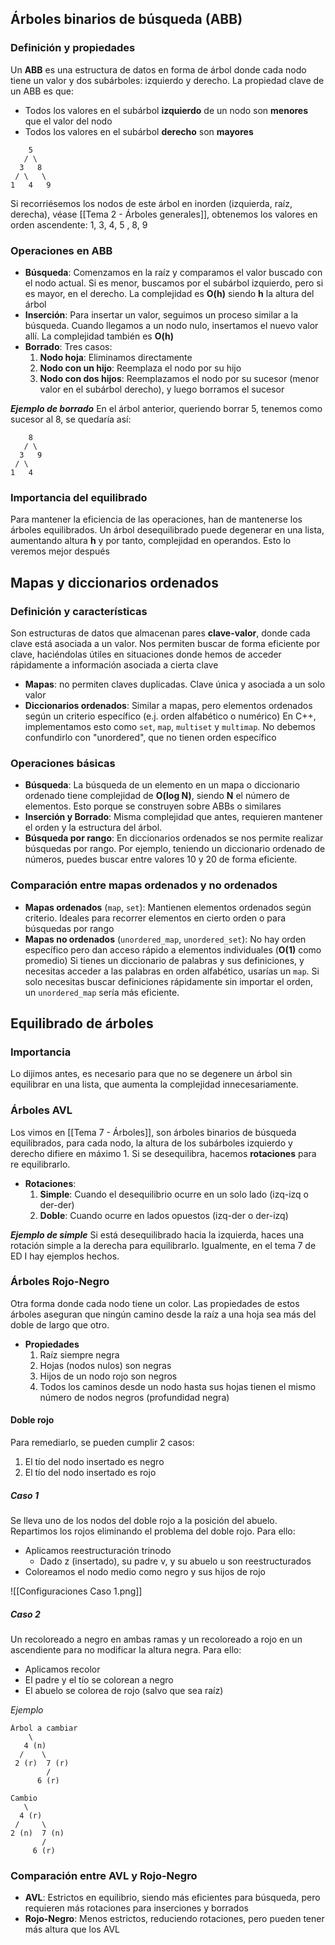 ## Árboles binarios de búsqueda (ABB)
### Definición y propiedades
Un **ABB** es una estructura de datos en forma de árbol donde cada nodo tiene un valor y dos subárboles: izquierdo y derecho. La propiedad clave de un ABB es que:
- Todos los valores en el subárbol **izquierdo** de un nodo son **menores** que el valor del nodo
- Todos los valores en el subárbol **derecho** son **mayores**

```
    5
   / \
  3   8
 / \   \
1   4   9
```
Si recorriésemos los nodos de este árbol en inorden (izquierda, raíz, derecha), véase [[Tema 2 - Árboles generales]], obtenemos los valores en orden ascendente: 1, 3, 4, 5 , 8, 9
### Operaciones en ABB
- **Búsqueda**: Comenzamos en la raíz y comparamos el valor buscado con el nodo actual. Si es menor, buscamos por el subárbol izquierdo, pero si es mayor, en el derecho. La complejidad es **O(h)** siendo **h** la altura del árbol
- **Inserción**: Para insertar un valor, seguimos un proceso similar a la búsqueda. Cuando llegamos a un nodo nulo, insertamos el nuevo valor allí. La complejidad también es **O(h)**
- **Borrado**: Tres casos:
	1. **Nodo hoja**: Eliminamos directamente
	2. **Nodo con un hijo**: Reemplaza el nodo por su hijo
	3. **Nodo con dos hijos**: Reemplazamos el nodo por su sucesor (menor valor en el subárbol derecho), y luego borramos el sucesor

***Ejemplo de borrado***
En el árbol anterior, queriendo borrar 5, tenemos como sucesor al 8, se quedaría así:
```
    8
   / \
  3   9
 / \
1   4
```
### Importancia del equilibrado
Para mantener la eficiencia de las operaciones, han de mantenerse los árboles equilibrados. Un árbol desequilibrado puede degenerar en una lista, aumentando altura **h** y por tanto, complejidad en operandos. Esto lo veremos mejor después
## Mapas y diccionarios ordenados
### Definición y características
Son estructuras de datos que almacenan pares **clave-valor**, donde cada clave está asociada a un valor. Nos permiten buscar de forma eficiente por clave, haciéndolas útiles en situaciones donde hemos de acceder rápidamente a información asociada a cierta clave
- **Mapas**: no permiten claves duplicadas. Clave única y asociada a un solo valor
- **Diccionarios ordenados**: Similar a mapas, pero elementos ordenados según un criterio específico (e.j. orden alfabético o numérico)
En C++, implementamos esto como `set`, `map`, `multiset` y `multimap`. No debemos confundirlo con "unordered", que no tienen orden específico
### Operaciones básicas
- **Búsqueda**: La búsqueda de un elemento en un mapa o diccionario ordenado tiene complejidad de **O(log N)**, siendo **N** el número de elementos. Esto porque se construyen sobre ABBs o similares
- **Inserción y Borrado**: Misma complejidad que antes, requieren mantener el orden y la estructura del árbol.
- **Búsqueda por rango**: En diccionarios ordenados se nos permite realizar búsquedas por rango. Por ejemplo, teniendo un diccionario ordenado de números, puedes buscar entre valores 10 y 20 de forma eficiente.
### Comparación entre mapas ordenados y no ordenados
- **Mapas ordenados** (`map`, `set`): Mantienen elementos ordenados según criterio. Ideales para recorrer elementos en cierto orden o para búsquedas por rango 
- **Mapas no ordenados** (`unordered_map`, `unordered_set`): No hay orden específico pero dan acceso rápido a elementos individuales (**O(1)** como promedio)
Si tienes un diccionario de palabras y sus definiciones, y necesitas acceder a las palabras en orden alfabético, usarías un `map`. Si solo necesitas buscar definiciones rápidamente sin importar el orden, un `unordered_map` sería más eficiente.
## Equilibrado de árboles
### Importancia
Lo dijimos antes, es necesario para que no se degenere un árbol sin equilibrar en una lista, que aumenta la complejidad innecesariamente.
### Árboles AVL
Los vimos en [[Tema 7 - Árboles]], son árboles binarios de búsqueda equilibrados, para cada nodo, la altura de los subárboles izquierdo y derecho difiere en máximo 1. Si se desequilibra, hacemos **rotaciones** para re equilibrarlo.
- **Rotaciones**:
	1. **Simple**: Cuando el desequilibrio ocurre en un solo lado (izq-izq o der-der)
	2. **Doble**: Cuando ocurre en lados opuestos (izq-der o der-izq)

***Ejemplo de simple***
Si está desequilibrado hacia la izquierda, haces una rotación simple a la derecha para equilibrarlo. Igualmente, en el tema 7 de ED I hay ejemplos hechos.
### Árboles Rojo-Negro
Otra forma donde cada nodo tiene un color. Las propiedades de estos árboles aseguran que ningún camino desde la raíz a una hoja sea más del doble de largo que otro.
- **Propiedades**
	1. Raíz siempre negra
	2. Hojas (nodos nulos) son negras
	3. Hijos de un nodo rojo son negros
	4. Todos los caminos desde un nodo hasta sus hojas tienen el mismo número de nodos negros (profundidad negra)
#### Doble rojo
Para remediarlo, se pueden cumplir 2 casos:
1. El tío del nodo insertado es negro
2. El tío del nodo insertado es rojo
##### Caso 1
Se lleva uno de los nodos del doble rojo a la posición del abuelo. Repartimos los rojos eliminando el problema del doble rojo. Para ello:
- Aplicamos reestructuración trinodo
	- Dado z (insertado), su padre v, y su abuelo u son reestructurados
- Coloreamos el nodo medio como negro y sus hijos de rojo

![[Configuraciones Caso 1.png]]
##### Caso 2
Un recoloreado a negro en ambas ramas y un recoloreado a rojo en un ascendiente para no modificar la altura negra. Para ello:
- Aplicamos recolor
- El padre y el tío se colorean a negro
- El abuelo se colorea de rojo (salvo que sea raíz)

*Ejemplo*
```
Árbol a cambiar
    \
   4 (n)
  /    \
 2 (r)  7 (r)
        /
      6 (r)
      
Cambio
   \
  4 (r)
 /     \
2 (n)  7 (n)
       /
     6 (r)  
```
### Comparación entre AVL y Rojo-Negro
- **AVL**: Estrictos en equilibrio, siendo más eficientes para búsqueda, pero requieren más rotaciones para inserciones y borrados
- **Rojo-Negro**: Menos estrictos, reduciendo rotaciones, pero pueden tener más altura que los AVL
